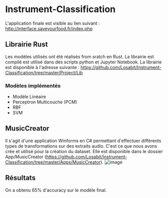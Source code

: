 # Instrument-Classification
L'application finale est visible au lien suivant : http://interface.saveyourfood.fr/index.php

## Librairie Rust
Les modèles utilisés ont été réalisés from sratch en Rust. La librairie est compilé est utilisé dans des scripts python et Jupyter Notebook.
La librairie est disponible à l'adresse suivante : https://github.com/Losabit/Instrument-Classification/tree/master/Project/Lib

### Modèles implémentés
- Modèle Linéaire
- Perceptron Multicouche (PCM)
- RBF
- SVM

## MusicCreator
Il s'agit d'une application Winforms en C# permettant d'effectuer différents types de transformations sur des extraits audio.
C'est ce que nous avons crée et utilisé pour la création du dataset.
Elle est disponible dans le dossier App/MusicCreator (https://github.com/Losabit/Instrument-Classification/tree/master/Apps/MusicCreator).
![image](https://user-images.githubusercontent.com/37442009/189719531-2a5103f1-0b10-4de0-a93d-67dbb50435b0.png)

## Résultats
On a obtenu 65% d'accuracy sur le modèle final.
